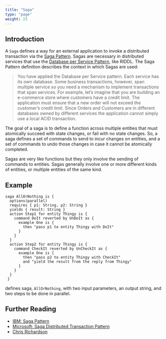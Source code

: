 ```yaml
---
title: "Saga"
type: "page"
weight: 23
---
```


## Introduction
A `Saga` defines a way for an external application to invoke a distributed 
transaction via the 
[Saga Pattern](https://microservices.io/patterns/data/saga.html). Sagas are 
necessary in distributed services that use the 
[Database per Service Pattern](https://microservices.io/patterns/data/database-per-service.html), like RIDDL. The Saga Pattern definition 
describes the context in which Sagas are used:
> You have applied the Database per Service pattern. Each service has its own
> database. Some business transactions, however, span multiple service so you
> need a mechanism to implement transactions that span services. For example,
> let’s imagine that you are building an e-commerce store where customers have
> a credit limit. The application must ensure that a new order will not exceed
> the customer’s credit limit. Since Orders and Customers are in different
> databases owned by different services the application cannot simply use
> a local ACID transaction.


The goal of a saga is to define a function across multiple entities that 
must atomically succeed with state changes, or fail with no state changes. 
So, a saga defines a set of commands to send to incur changes on entities, 
and a set of commands to undo those changes in case it cannot be atomically
completed.

Sagas are very like functions but they only involve the sending of commands 
to entities. Sagas generally involve one or more different kinds of entities,
or multiple entities of the same kind.  

## Example
```riddl
saga AllOrNothing is {
  options(parallel)
  requires { p1: String, p2: String }
  yields { result: String }
  action Step1 for entity Thingy is {
    command DoIt reverted by UnDoIt as {
      example One is {
        then "pass p1 to entity Thingy with DoIt"
      }
    }
  }
  action Step2 for entity Thingy is {
    command CheckIt reverted by UnCheckIt as {
      example One is {
        then "pass p2 to entity Thingy with CheckIt"
        and "yield the result from the reply from Thingy"
      }
    }
  }
 }
```
defines saga, `AllOrNothing`, with two input parameters, an output string, and two steps to be done
in parallel. 

## Further Reading

* [IBM: Saga Pattern](https://www.ibm.com/cloud/architecture/architectures/event-driven-saga-pattern/)
* [Microsoft: Saga Distributed Transaction Pattern](https://learn.microsoft.com/en-us/azure/architecture/reference-architectures/saga/saga)
* [Chris Richardson](https://microservices.io/patterns/data/saga.html)